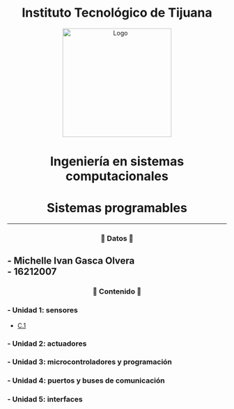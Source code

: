 # <div align="center">Instituto Tecnológico de Tijuana</div>  
<div align="center">
    <img alt="Logo" src="https://www.tijuana.tecnm.mx/wp-content/themes/tecnm/images/logo_TECT.png" width=250 height=250>
</div>  

# <div align="center"> Ingeniería en sistemas computacionales </div>
# <div align="center"> Sistemas programables </div> 
---
### <div align="center">:page_with_curl: Datos :page_with_curl:</div>
**- Michelle Ivan Gasca Olvera**  
**- 16212007**  
---
### <div align="center">:green_book: Contenido :green_book: </div>
### - Unidad 1: sensores  
  - [C.1](C-md/C1.1_ElectronicaBasica_y_elementos.md)
### - Unidad 2: actuadores  
### - Unidad 3: microcontroladores y programación  
### - Unidad 4: puertos y buses de comunicación  
### - Unidad 5: interfaces  
